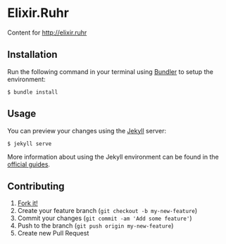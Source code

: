 # Elixir.Ruhr

Content for http://elixir.ruhr

## Installation

Run the following command in your terminal using [Bundler](http://bundler.io)
to setup the environment:

    $ bundle install

## Usage

You can preview your changes using the [Jekyll](http://jekyllrb.com) server:

    $ jekyll serve

More information about using the Jekyll environment can be found in the
[official guides](https://help.github.com/articles/using-jekyll-with-pages/#installing-jekyll).

## Contributing

1. [Fork it!](https://github.com/ElixirRuhr/elixir.ruhr/fork)
2. Create your feature branch (`git checkout -b my-new-feature`)
3. Commit your changes (`git commit -am 'Add some feature'`)
4. Push to the branch (`git push origin my-new-feature`)
5. Create new Pull Request
